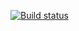 
[![Build status](https://ci.appveyor.com/api/projects/status/sip2seegn9ksomv9?svg=true)](https://ci.appveyor.com/project/AlexanderSheremet/http)

